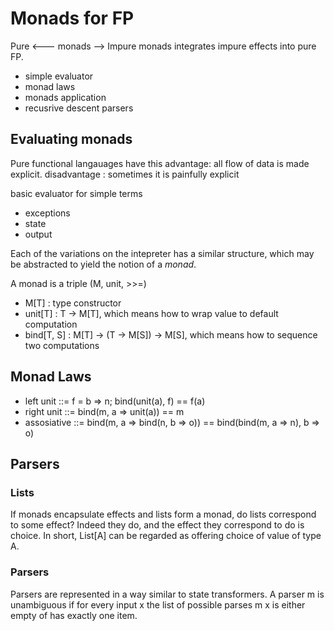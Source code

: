 # Monads for FP

Pure <--- monads --> Impure
monads integrates impure effects into pure FP.

- simple evaluator
- monad laws
- monads application
- recusrive descent parsers

## Evaluating monads

Pure functional langauages have this advantage: all flow of data is made explicit.
disadvantage : sometimes it is painfully explicit

basic evaluator for simple terms
+ exceptions
+ state
+ output

Each of the variations on the intepreter has a similar structure, which may be
abstracted to yield the notion of a *monad*.

A monad is a triple (M, unit, >>=)
- M[T] : type constructor
- unit[T] : T -> M[T], which means how to wrap value to default computation
- bind[T, S] : M[T] -> (T -> M[S]) -> M[S], which means how to sequence two computations

## Monad Laws
- left unit ::= f = b => n; bind(unit(a), f) == f(a)
- right unit ::= bind(m, a => unit(a)) == m
- assosiative ::= bind(m, a => bind(n, b => o)) == bind(bind(m, a => n), b => o)

## Parsers

### Lists
If monads encapsulate effects and lists form a monad, do lists correspond to some effect?
Indeed they do, and the effect they correspond to do is choice.
In short, List[A] can be regarded as offering choice of value of type A.

### Parsers
Parsers are represented in a way similar to state transformers.
A parser m is unambiguous if for every input x the list of possible parses m x
is either empty of has exactly one item.
